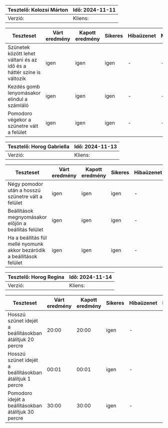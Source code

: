 | Tesztelő: Kolozsi Márton  | Idő: 2024-11-11 |
|---------------------------|-----------------|
| Verzió:     | Kliens:  |


| Teszteset | Várt eredmény | Kapott eredmény | Sikeres | Hibaüzenet | Megjegyzés |
|------------------------------------------------------------------------------------|---------------|-----------------|---------|------------|------------|
|  Szünetek között lehet váltani és az idő és a háttér színe is változik  |    igen     |    igen      |  igen   |     -      |      -     |
|  Kezdés gomb lenyomásakor elindul a számláló   |      igen     |      igen       |  igen   |       -    |     -      |
|    Pomodoro végekor a szünetre vált a felület   |     igen      |      igen       |   igen  |    -       |    -       |


| Tesztelő:  Horog Gabriella | Idő: 2024-11-13 |
|---------------------------|-----------------|
| Verzió:                   | Kliens:  |

| Teszteset | Várt eredmény | Kapott eredmény | Sikeres | Hibaüzenet | Megjegyzés |
|------------------------------------------------------------------------------------|---------------|-----------------|---------|------------|------------|
|   Négy pomodor után a hosszú szünetre vált a felület     |    igen       |      igen        |   igen  |    -       |      -     |
|    Beállítások megnyomásakor előjön a beállítás felület     |     igen      |      igen       |   igen   |    -       |      -     |
|    Ha a beállítás fül mellé nyomunk akkor bezáródik a beállítások felület    |       igen    |       igen      |  igen   |      -     |       -    |


| Tesztelő: Horog Regina | Idő: 2024-11-14 |
|---------------------------|-----------------|
| Verzió:                   | Kliens:  |

| Teszteset | Várt eredmény | Kapott eredmény | Sikeres | Hibaüzenet | Megjegyzés |
|------------------------------------------------------------------------------------|---------------|-----------------|---------|------------|------------|
|  Hosszú szünet idejét a beállításokban átálítjuk 20 percre     |      20:00     |       20:00       |  igen   |    -       |      -     |
|  Hosszú szünet idejét a beállításokban átálítjuk 1 percre        |     00:01      |      00:01       |  igen    |    -       |      -     |
|  Pomodoro idejét a beállításokban átálítjuk 30 percre       |     30:00      |      30:00       |   igen  |      -     |       -    |

